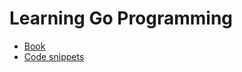Learning Go Programming
=======================

* [Book](http://www.gopl.io/)
* [Code snippets](https://github.com/adonovan/gopl.io)
